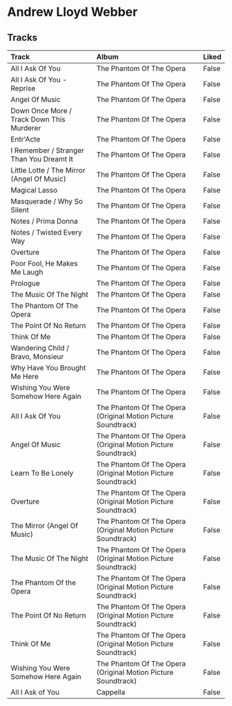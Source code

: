 # Andrew Lloyd Webber

## Tracks

| Track                                      | Album                                                         | Liked   |
|:-------------------------------------------|:--------------------------------------------------------------|:--------|
| All I Ask Of You                           | The Phantom Of The Opera                                      | False   |
| All I Ask Of You - Reprise                 | The Phantom Of The Opera                                      | False   |
| Angel Of Music                             | The Phantom Of The Opera                                      | False   |
| Down Once More / Track Down This Murderer  | The Phantom Of The Opera                                      | False   |
| Entr'Acte                                  | The Phantom Of The Opera                                      | False   |
| I Remember / Stranger Than You Dreamt It   | The Phantom Of The Opera                                      | False   |
| Little Lotte / The Mirror (Angel Of Music) | The Phantom Of The Opera                                      | False   |
| Magical Lasso                              | The Phantom Of The Opera                                      | False   |
| Masquerade / Why So Silent                 | The Phantom Of The Opera                                      | False   |
| Notes / Prima Donna                        | The Phantom Of The Opera                                      | False   |
| Notes / Twisted Every Way                  | The Phantom Of The Opera                                      | False   |
| Overture                                   | The Phantom Of The Opera                                      | False   |
| Poor Fool, He Makes Me Laugh               | The Phantom Of The Opera                                      | False   |
| Prologue                                   | The Phantom Of The Opera                                      | False   |
| The Music Of The Night                     | The Phantom Of The Opera                                      | False   |
| The Phantom Of The Opera                   | The Phantom Of The Opera                                      | False   |
| The Point Of No Return                     | The Phantom Of The Opera                                      | False   |
| Think Of Me                                | The Phantom Of The Opera                                      | False   |
| Wandering Child / Bravo, Monsieur          | The Phantom Of The Opera                                      | False   |
| Why Have You Brought Me Here               | The Phantom Of The Opera                                      | False   |
| Wishing You Were Somehow Here Again        | The Phantom Of The Opera                                      | False   |
| All I Ask Of You                           | The Phantom Of The Opera (Original Motion Picture Soundtrack) | False   |
| Angel Of Music                             | The Phantom Of The Opera (Original Motion Picture Soundtrack) | False   |
| Learn To Be Lonely                         | The Phantom Of The Opera (Original Motion Picture Soundtrack) | False   |
| Overture                                   | The Phantom Of The Opera (Original Motion Picture Soundtrack) | False   |
| The Mirror (Angel Of Music)                | The Phantom Of The Opera (Original Motion Picture Soundtrack) | False   |
| The Music Of The Night                     | The Phantom Of The Opera (Original Motion Picture Soundtrack) | False   |
| The Phantom Of the Opera                   | The Phantom Of The Opera (Original Motion Picture Soundtrack) | False   |
| The Point Of No Return                     | The Phantom Of The Opera (Original Motion Picture Soundtrack) | False   |
| Think Of Me                                | The Phantom Of The Opera (Original Motion Picture Soundtrack) | False   |
| Wishing You Were Somehow Here Again        | The Phantom Of The Opera (Original Motion Picture Soundtrack) | False   |
| All I Ask of You                           | Cappella                                                      | False   |